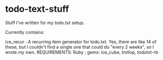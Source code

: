 # todo-text-stuff
Stuff I've written for my todo.txt setup.

Currently contains:

ice_recur : A recurring item generator for todo.txt.  Yes, there are like 14 of these, but I couldn't find a single one that could do "every 2 weeks", so I wrote my own.   REQUIREMENTS: Ruby ; gems: ice_cube, trollop, todotxt-rb

